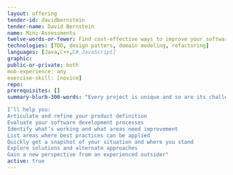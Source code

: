 ```yaml
---
layout: offering
tender-id: davidbernstein
tender-name: David Bernstein
name: Mini-Assessments
twelve-words-or-fewer: Find cost-effective ways to improve your software development processes.
technologies: [TDD, design patters, domain modeling, refactoring]
languages: [Java,C++,C#,JavaScript]
graphic:
public-or-private: both
mob-experience: any
exercise-skill: [novice]
repo:
prerequisites: []
summary-blurb-300-words: "Every project is unique and so are its challenges. Through online interviews, questionnaires, and conversations I can provide you an ad hoc assessment of your software development process and/or project along with recommendations for improvement prioritized by the value that you’ll receive right away. This is a guided conversation from one to two hours. 

I’ll help you:
Articulate and refine your product definition
Evaluate your software development processes
Identify what’s working and what areas need improvement
List areas where best practices can be applied
Quickly get a snapshot of your situation and where you stand
Explore solutions and alternate approaches
Gain a new perspective from an experienced outsider"
active: true
---
```

